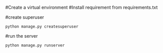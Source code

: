 #Create a virtual environment
#Install requirement from requirements.txt

#create superuser

```
python manage.py createsuperuser
```

#run the server

```
python manage.py runserver
```
